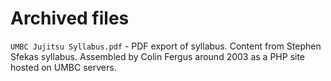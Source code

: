 # Archived files

`UMBC Jujitsu Syllabus.pdf` - PDF export of syllabus. Content from Stephen Sfekas syllabus. Assembled by Colin Fergus around 2003 as a PHP site hosted on UMBC servers.

